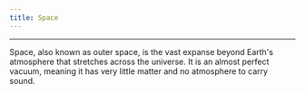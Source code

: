 ```yaml
---
title: Space
---
```

---
Space, also known as outer space, is the vast expanse beyond Earth's atmosphere that stretches across the universe. It is an almost perfect vacuum, meaning it has very little matter and no atmosphere to carry sound.

